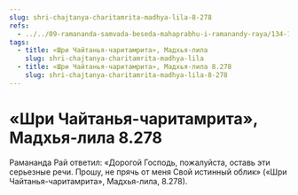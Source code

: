 ```yaml
---
slug: shri-chajtanya-charitamrita-madhya-lila-8-278
refs:
  - ../../09-ramananda-samvada-beseda-mahaprabhu-i-ramanandy-raya/134-1982-05-13-b-c1-c3-ramananda-samvada-beseda-mahaprabhu-i-ramanady-raya.md
tags:
  - title: «Шри Чайтанья-чаритамрита», Мадхья-лила
    slug: shri-chajtanya-charitamrita-madhya-lila
  - title: «Шри Чайтанья-чаритамрита», Мадхья-лила 8.278
    slug: shri-chajtanya-charitamrita-madhya-lila-8-278
---
```


# «Шри Чайтанья-чаритамрита», Мадхья-лила 8.278

Рамананда Рай ответил: «Дорогой Господь, пожалуйста, оставь эти серьезные речи. Прошу, не прячь от меня Свой истинный облик» («Шри Чайтанья-чаритамрита», Мадхья-лила, 8.278).
